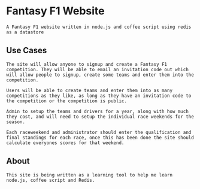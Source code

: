 # Fantasy F1 Website

	A Fantasy F1 website written in node.js and coffee script using redis as a datastore

## Use Cases

	The site will allow anyone to signup and create a Fantasy F1 competition. They will be able to email an invitation code out which will allow people to signup, create some teams and enter them into the competition.

	Users will be able to create teams and enter them into as many competitions as they like, as long as they have an invitation code to the competition or the competition is public.

	Admin to setup the teams and drivers for a year, along with how much they cost, and will need to setup the individual race weekends for the season.

	Each raceweekend and administrator should enter the qualification and final standings for each race, once this has been done the site should calculate everyones scores for that weekend.

## About

	This site is being written as a learning tool to help me learn node.js, coffee script and Redis.